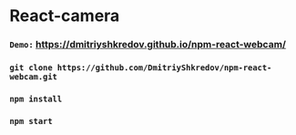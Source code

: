 # React-camera

### `Demo:` https://dmitriyshkredov.github.io/npm-react-webcam/

### `git clone https://github.com/DmitriyShkredov/npm-react-webcam.git`

### `npm install`

### `npm start`
